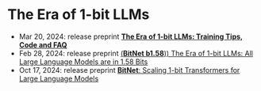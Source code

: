# The Era of 1-bit LLMs

- Mar 20, 2024: release preprint [**The Era of 1-bit LLMs: Training Tips, Code and FAQ**](The-Era-of-1-bit-LLMs__Training_Tips_Code_FAQ.pdf)
- Feb 28, 2024: release preprint [(**BitNet b1.58**)) The Era of 1-bit LLMs: All Large Language Models are in 1.58 Bits](https://arxiv.org/abs/2402.17764)
- Oct 17, 2024: release preprint [**BitNet**: Scaling 1-bit Transformers for Large Language Models](https://arxiv.org/abs/2310.11453)

